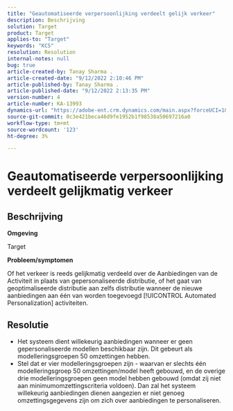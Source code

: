 ```yaml
---
title: "Geautomatiseerde verpersoonlijking verdeelt gelijk verkeer"
description: Beschrijving
solution: Target
product: Target
applies-to: "Target"
keywords: "KCS"
resolution: Resolution
internal-notes: null
bug: true
article-created-by: Tanay Sharma .
article-created-date: "9/12/2022 2:10:46 PM"
article-published-by: Tanay Sharma .
article-published-date: "9/12/2022 2:13:35 PM"
version-number: 4
article-number: KA-13993
dynamics-url: "https://adobe-ent.crm.dynamics.com/main.aspx?forceUCI=1&pagetype=entityrecord&etn=knowledgearticle&id=e6ab04b1-a432-ed11-9db1-002248086735"
source-git-commit: 0c3e421beca46d9fe1952b1f98538a50697216a0
workflow-type: tm+mt
source-wordcount: '123'
ht-degree: 3%

---
```


# Geautomatiseerde verpersoonlijking verdeelt gelijkmatig verkeer

## Beschrijving


<b>Omgeving</b>

Target



<b>Probleem/symptomen</b>

Of het verkeer is reeds gelijkmatig verdeeld over de Aanbiedingen van de Activiteit in plaats van gepersonaliseerde distributie, of het gaat van geoptimaliseerde distributie aan zelfs distributie wanneer de nieuwe aanbiedingen aan één van worden toegevoegd [!UICONTROL Automated Personalization] activiteiten.


## Resolutie


- Het systeem dient willekeurig aanbiedingen wanneer er geen gepersonaliseerde modellen beschikbaar zijn. Dit gebeurt als modelleringsgroepen 50 omzettingen hebben.
- Stel dat er vier modelleringsgroepen zijn - waarvan er slechts één modelleringsgroep 50 omzettingen/model heeft gebouwd, en de overige drie modelleringsgroepen geen model hebben gebouwd (omdat zij niet aan minimumomzettingscriteria voldoen). Dan zal het systeem willekeurig aanbiedingen dienen aangezien er niet genoeg omzettingsgegevens zijn om zich over aanbiedingen te personaliseren.

